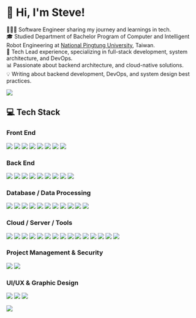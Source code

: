 # 👋 Hi, I'm Steve!

👨🏻‍💻 Software Engineer sharing my journey and learnings in tech. <br />
🎓 Studied Department of Bachelor Program of Computer and Intelligent Robot Engineering at [National Pingtung University](https://www.nptu.edu.tw/), Taiwan. <br />
🚀 Tech Lead experience, specializing in full-stack development, system architecture, and DevOps. <br />
📊 Passionate about backend architecture, and cloud-native solutions. <br />
💡 Writing about backend development, DevOps, and system design best practices. <br />

<!-- <p align="left">
  <img src="https://komarev.com/ghpvc/?username=stevelin100132&label=Profile%20views&color=0e75b6&style=flat" alt="stevelin100132" />
</p> -->

![](https://github-readme-stats.vercel.app/api?username=stevelin100132&show_icons=true&locale=en)

## 💻 Tech Stack

### Front End

![](https://img.shields.io/badge/-HTML5-E34F26?style=flat&logo=html5&logoColor=white)
![](https://img.shields.io/badge/-CSS3-1572B6?style=flat&logo=css3&logoColor=white)
![](https://img.shields.io/badge/-Tailwind%20CSS-06B6D4?style=flat&logo=tailwindcss&logoColor=white)
![](https://img.shields.io/badge/-JavaScript-F7DF1E?style=flat&logo=javascript&logoColor=white)
![](https://img.shields.io/badge/-TypeScript-3178C6?style=flat&logo=typescript&logoColor=white)
![](https://img.shields.io/badge/-jQuery-0769AD?style=flat&logo=jquery&logoColor=white)
![](https://img.shields.io/badge/-Angular-DE0A39?style=flat&logo=angular&logoColor=white)
![](https://img.shields.io/badge/-Apached%20ECharts-AA344D?style=flat&logo=apacheecharts&logoColor=white)

### Back End

![](https://img.shields.io/badge/-Node.js-339933?style=flat&logo=nodedotjs&logoColor=white)
![](https://img.shields.io/badge/-Nodemon-76D04B?style=flat&logo=nodemon&logoColor=white)
![](https://img.shields.io/badge/-Express-000000?style=flat&logo=express&logoColor=white)
![](https://img.shields.io/badge/-LoopBack-3F5DFF?style=flat&logo=loopback&logoColor=white)
![](https://img.shields.io/badge/-NestJS-E0234E?style=flat&logo=nestjs&logoColor=white)
![](https://img.shields.io/badge/-Electron-47848F?style=flat&logo=electron&logoColor=white)
![](https://img.shields.io/badge/-Mocha-8D6748?style=flat&logo=mocha&logoColor=white)
![](https://img.shields.io/badge/-Jasmine-8A4182?style=flat&logo=jasmine&logoColor=white)
![](https://img.shields.io/badge/-Playwright-2EAD33?style=flat&logo=playwright&logoColor=white)

### Database / Data Processing

![](https://img.shields.io/badge/-PostgreSQL-4169E1?style=flat&logo=postgresql&logoColor=white)
![](https://img.shields.io/badge/-MySQL-4479A1?style=flat&logo=mysql&logoColor=white)
![](https://img.shields.io/badge/-MariaDB-003545?style=flat&logo=mariadb&logoColor=white)
![](https://img.shields.io/badge/-Redis-DC382D?style=flat&logo=redis&logoColor=white)
![](https://img.shields.io/badge/-Elasticsearch-2DBED4?style=flat&logo=elasticsearch&logoColor=white)
![](https://img.shields.io/badge/-OpenSearch-005EB8?style=flat&logo=opensearch&logoColor=white)
![](https://img.shields.io/badge/-MinIO-C72E49?style=flat&logo=minio&logoColor=white)
![](https://img.shields.io/badge/-Apache%20Kafka-231F20?style=flat&logo=apachekafka&logoColor=white)
![](https://img.shields.io/badge/-MQTT-660066?style=flat&logo=mqtt&logoColor=white)
![](https://img.shields.io/badge/-Apache%20NiFi-6F8A95?style=flat&logo=apachenifi&logoColor=white)
![](https://img.shields.io/badge/-Apache%20Airflow-017CEE?style=flat&logo=apacheairflow&logoColor=white)

### Cloud / Server / Tools

![](https://img.shields.io/badge/-Git-F05032?style=flat&logo=git&logoColor=white)
![](https://img.shields.io/badge/-GitLab-FC6D26?style=flat&logo=gitlab&logoColor=white)
![](https://img.shields.io/badge/-NGINX-009639?style=flat&logo=nginx&logoColor=white)
![](https://img.shields.io/badge/-Nginx%20Proxy%20Manager-F15833?style=flat&logo=nginxproxymanager&logoColor=white)
![](https://img.shields.io/badge/-ArgoCD-EF7B4D?style=flat&logo=argo&logoColor=white)
![](https://img.shields.io/badge/-Docker-2496ED?style=flat&logo=docker&logoColor=white)
![](https://img.shields.io/badge/-Harbor-60B932?style=flat&logo=harbor&logoColor=white)
![](https://img.shields.io/badge/-Kubernetes-326CE5?style=flat&logo=kubernetes&logoColor=white)
![](https://img.shields.io/badge/-Prometheus-E6522C?style=flat&logo=prometheus&logoColor=white)
![](https://img.shields.io/badge/-Grafana-F46800?style=flat&logo=grafana&logoColor=white)
![](https://img.shields.io/badge/-Loki-F46800?style=flat&logo=loki&logoColor=white)
![](https://img.shields.io/badge/-Opsgenie-172B4D?style=flat&logo=opsgenie&logoColor=white)
![](https://img.shields.io/badge/-Matomo-3152A0?style=flat&logo=matomo&logoColor=white)
![](https://img.shields.io/badge/-Vault-FFEC6E?style=flat&logo=vault&logoColor=white)
![](https://img.shields.io/badge/-Postman-FF6C37?style=flat&logo=postman&logoColor=white)

### Project Management & Security

![](https://img.shields.io/badge/-Jira-0052CC?style=flat&logo=jira&logoColor=white)
![](https://img.shields.io/badge/-Confluence-172B4D?style=flat&logo=confluence&logoColor=white)

### UI/UX & Graphic Design

![](https://img.shields.io/badge/-Figma-F24E1E?style=flat&logo=figma&logoColor=white)
![](https://img.shields.io/badge/-Adobe%20Photoshop-31A8FF?style=flat&logo=adobephotoshop&logoColor=white)
![](https://img.shields.io/badge/-Adobe%20Illustrator-FF9A00?style=flat&logo=adobeillustrator&logoColor=white)

![](https://github-readme-stats.vercel.app/api/top-langs?username=stevelin100132&show_icons=true&locale=en&layout=compact)
